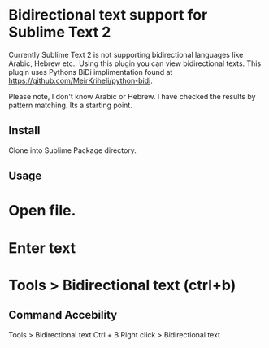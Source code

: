 Bidirectional text support for Sublime Text 2
===================

Currently Sublime Text 2 is not supporting bidirectional languages like Arabic, Hebrew etc.. Using this plugin you can view bidirectional texts. This plugin uses Pythons BiDi implimentation found at https://github.com/MeirKriheli/python-bidi.

Please note, I don't know Arabic or Hebrew. I have checked the results by pattern matching. Its a starting point. 

Install
-----------------
Clone into Sublime Package directory.

Usage
----------------------
# Open file.
# Enter text
# Tools > Bidirectional text (ctrl+b)


Command Accebility 
-------------------
Tools > Bidirectional text
Ctrl + B
Right click > Bidirectional text









